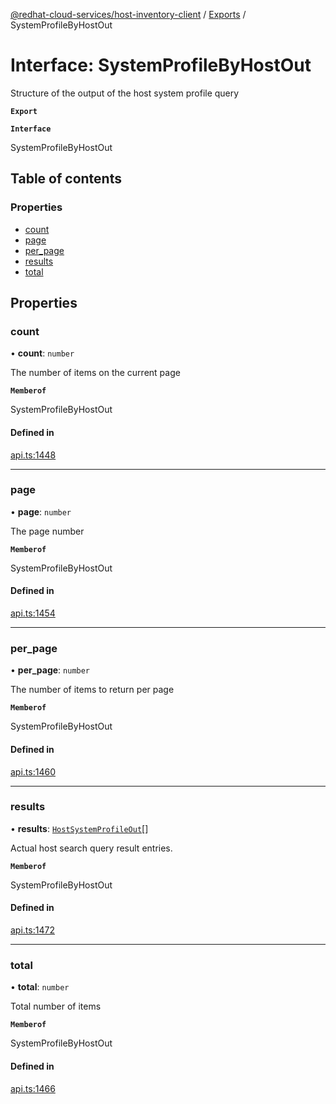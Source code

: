 [@redhat-cloud-services/host-inventory-client](../README.md) / [Exports](../modules.md) / SystemProfileByHostOut

# Interface: SystemProfileByHostOut

Structure of the output of the host system profile query

**`Export`**

**`Interface`**

SystemProfileByHostOut

## Table of contents

### Properties

- [count](SystemProfileByHostOut.md#count)
- [page](SystemProfileByHostOut.md#page)
- [per\_page](SystemProfileByHostOut.md#per_page)
- [results](SystemProfileByHostOut.md#results)
- [total](SystemProfileByHostOut.md#total)

## Properties

### count

• **count**: `number`

The number of items on the current page

**`Memberof`**

SystemProfileByHostOut

#### Defined in

[api.ts:1448](https://github.com/RedHatInsights/javascript-clients/blob/master/packages/host-inventory/api.ts#L1448)

___

### page

• **page**: `number`

The page number

**`Memberof`**

SystemProfileByHostOut

#### Defined in

[api.ts:1454](https://github.com/RedHatInsights/javascript-clients/blob/master/packages/host-inventory/api.ts#L1454)

___

### per\_page

• **per\_page**: `number`

The number of items to return per page

**`Memberof`**

SystemProfileByHostOut

#### Defined in

[api.ts:1460](https://github.com/RedHatInsights/javascript-clients/blob/master/packages/host-inventory/api.ts#L1460)

___

### results

• **results**: [`HostSystemProfileOut`](HostSystemProfileOut.md)[]

Actual host search query result entries.

**`Memberof`**

SystemProfileByHostOut

#### Defined in

[api.ts:1472](https://github.com/RedHatInsights/javascript-clients/blob/master/packages/host-inventory/api.ts#L1472)

___

### total

• **total**: `number`

Total number of items

**`Memberof`**

SystemProfileByHostOut

#### Defined in

[api.ts:1466](https://github.com/RedHatInsights/javascript-clients/blob/master/packages/host-inventory/api.ts#L1466)

